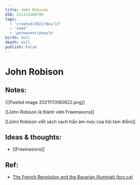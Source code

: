 ```yaml
---
title: John Robison
UID: 211113160709
tags:
  - 'created/2021/Nov/13'
  - 'seed'
  - 'permanent/people'
birth: null
death: null
publish: False
---
```

# John Robison

## Notes:
![[Pasted image 20211113160822.png]]

[[John Robison là thành viên Freemasons]]

[[John Robison viết sách vạch trần âm mưu của hội tam điểm]]

## Ideas & thoughts:
- [[Freemasons]]

## Ref:
- [The French Revolution and the Bavarian Illuminati (bcy.ca)](http://freemasonry.bcy.ca/texts/robison-barruel.html)